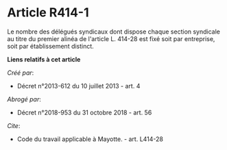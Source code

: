 # Article R414-1

Le nombre des délégués syndicaux dont dispose chaque section syndicale au titre du premier alinéa de l'article L. 414-28 est
fixé soit par entreprise, soit par établissement distinct.

**Liens relatifs à cet article**

_Créé par_:

  - Décret n°2013-612 du 10 juillet 2013 - art. 4

_Abrogé par_:

  - Décret n°2018-953 du 31 octobre 2018 - art. 56

_Cite_:

  - Code du travail applicable à Mayotte. - art. L414-28
